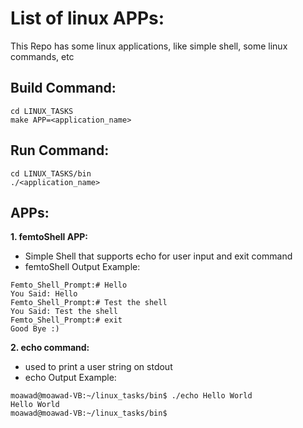 # List of linux APPs:  
This Repo has some linux applications, like simple shell, some linux commands, etc    

## Build Command:  
`cd LINUX_TASKS`  
`make APP=<application_name>`  

## Run Command: 
`cd LINUX_TASKS/bin`  
`./<application_name>`  

## APPs:  
**1. femtoShell APP:**  
  - Simple Shell that supports echo for user input and exit command  
  - femtoShell Output Example:
```
Femto_Shell_Prompt:# Hello   
You Said: Hello   
Femto_Shell_Prompt:# Test the shell  
You Said: Test the shell  
Femto_Shell_Prompt:# exit  
Good Bye :)  
```
**2. echo command:**  
  - used to print a user string on stdout  
  - echo Output Example:
```
moawad@moawad-VB:~/linux_tasks/bin$ ./echo Hello World  
Hello World   
moawad@moawad-VB:~/linux_tasks/bin$   
```